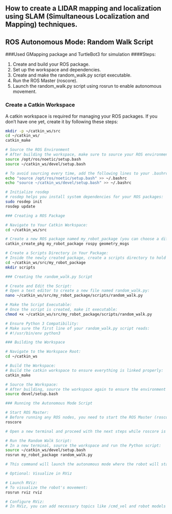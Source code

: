 ## How to create a LIDAR mapping and localization using SLAM (Simultaneous Localization and Mapping) techniques.
## ROS Autonomous Mode: Random Walk Script
###Used GMapping package and TurtleBot3 for simulation
####Steps:
1. Create and build your ROS package.
2. Set up the workspace and dependencies.
3. Create and make the random_walk.py script executable.
4. Run the ROS Master (roscore).
5. Launch the random_walk.py script using rosrun to enable autonomous movement.

### Create a Catkin Workspace

A catkin workspace is required for managing your ROS packages. If you don’t have one yet, create it by following these steps:

```bash
mkdir -p ~/catkin_ws/src
cd ~/catkin_ws/
catkin_make

# Source the ROS Environment
# After building the workspace, make sure to source your ROS environment:
source /opt/ros/noetic/setup.bash
source ~/catkin_ws/devel/setup.bash

# To avoid sourcing every time, add the following lines to your .bashrc file:
echo "source /opt/ros/noetic/setup.bash" >> ~/.bashrc
echo "source ~/catkin_ws/devel/setup.bash" >> ~/.bashrc

# Initialize rosdep
# rosdep helps you install system dependencies for your ROS packages:
sudo rosdep init
rosdep update

### Creating a ROS Package

# Navigate to Your Catkin Workspace:
cd ~/catkin_ws/src

# Create a new ROS package named my_robot_package (you can choose a different name) with dependencies on rospy and geometry_msgs:
catkin_create_pkg my_robot_package rospy geometry_msgs

# Create a Scripts Directory in Your Package:
# Inside the newly created package, create a scripts directory to hold your Python scripts:
cd ~/catkin_ws/src/my_robot_package
mkdir scripts

### Creating the random_walk.py Script

# Create and Edit the Script:
# Open a text editor to create a new file named random_walk.py:
nano ~/catkin_ws/src/my_robot_package/scripts/random_walk.py

# Make the Script Executable:
# Once the script is created, make it executable:
chmod +x ~/catkin_ws/src/my_robot_package/scripts/random_walk.py

# Ensure Python 3 Compatibility:
# Make sure the first line of your random_walk.py script reads:
# #!/usr/bin/env python3

### Building the Workspace

# Navigate to the Workspace Root:
cd ~/catkin_ws

# Build the Workspace:
# Build the catkin workspace to ensure everything is linked properly:
catkin_make

# Source the Workspace:
# After building, source the workspace again to ensure the environment is updated:
source devel/setup.bash

### Running the Autonomous Mode Script

# Start ROS Master:
# Before running any ROS nodes, you need to start the ROS Master (roscore):
roscore

# Open a new terminal and proceed with the next steps while roscore is running.

# Run the Random Walk Script:
# In a new terminal, source the workspace and run the Python script:
source ~/catkin_ws/devel/setup.bash
rosrun my_robot_package random_walk.py

# This command will launch the autonomous mode where the robot will start moving based on the logic defined in the random_walk.py script. (**Logic can be edited in future as per need**)

# Optional: Visualize in RViz

# Launch RViz:
# To visualize the robot's movement:
rosrun rviz rviz

# Configure RViz:
# In RViz, you can add necessary topics like /cmd_vel and robot models to visualize the robot's movement based on velocity commands.
